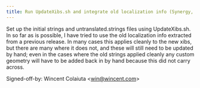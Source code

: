 ```yaml
---
title: Run UpdateXibs.sh and integrate old localization info (Synergy, 350ab66)
---
```


Set up the initial strings and untranslated.strings files using UpdateXibs.sh. In so far as is possible, I have tried to use the old localization info extracted from a previous release. In many cases this applies cleanly to the new xibs, but there are many where it does not, and these will still need to be updated by hand; even in the cases where the old strings applied cleanly any custom geometry will have to be added back in by hand because this did not carry across.

Signed-off-by: Wincent Colaiuta &lt;win@wincent.com&gt;
